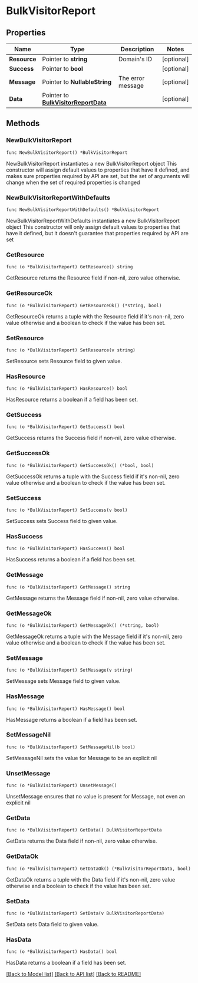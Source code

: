 # BulkVisitorReport

## Properties

Name | Type | Description | Notes
------------ | ------------- | ------------- | -------------
**Resource** | Pointer to **string** | Domain&#39;s ID | [optional] 
**Success** | Pointer to **bool** |  | [optional] 
**Message** | Pointer to **NullableString** | The error message | [optional] 
**Data** | Pointer to [**BulkVisitorReportData**](BulkVisitorReportData.md) |  | [optional] 

## Methods

### NewBulkVisitorReport

`func NewBulkVisitorReport() *BulkVisitorReport`

NewBulkVisitorReport instantiates a new BulkVisitorReport object
This constructor will assign default values to properties that have it defined,
and makes sure properties required by API are set, but the set of arguments
will change when the set of required properties is changed

### NewBulkVisitorReportWithDefaults

`func NewBulkVisitorReportWithDefaults() *BulkVisitorReport`

NewBulkVisitorReportWithDefaults instantiates a new BulkVisitorReport object
This constructor will only assign default values to properties that have it defined,
but it doesn't guarantee that properties required by API are set

### GetResource

`func (o *BulkVisitorReport) GetResource() string`

GetResource returns the Resource field if non-nil, zero value otherwise.

### GetResourceOk

`func (o *BulkVisitorReport) GetResourceOk() (*string, bool)`

GetResourceOk returns a tuple with the Resource field if it's non-nil, zero value otherwise
and a boolean to check if the value has been set.

### SetResource

`func (o *BulkVisitorReport) SetResource(v string)`

SetResource sets Resource field to given value.

### HasResource

`func (o *BulkVisitorReport) HasResource() bool`

HasResource returns a boolean if a field has been set.

### GetSuccess

`func (o *BulkVisitorReport) GetSuccess() bool`

GetSuccess returns the Success field if non-nil, zero value otherwise.

### GetSuccessOk

`func (o *BulkVisitorReport) GetSuccessOk() (*bool, bool)`

GetSuccessOk returns a tuple with the Success field if it's non-nil, zero value otherwise
and a boolean to check if the value has been set.

### SetSuccess

`func (o *BulkVisitorReport) SetSuccess(v bool)`

SetSuccess sets Success field to given value.

### HasSuccess

`func (o *BulkVisitorReport) HasSuccess() bool`

HasSuccess returns a boolean if a field has been set.

### GetMessage

`func (o *BulkVisitorReport) GetMessage() string`

GetMessage returns the Message field if non-nil, zero value otherwise.

### GetMessageOk

`func (o *BulkVisitorReport) GetMessageOk() (*string, bool)`

GetMessageOk returns a tuple with the Message field if it's non-nil, zero value otherwise
and a boolean to check if the value has been set.

### SetMessage

`func (o *BulkVisitorReport) SetMessage(v string)`

SetMessage sets Message field to given value.

### HasMessage

`func (o *BulkVisitorReport) HasMessage() bool`

HasMessage returns a boolean if a field has been set.

### SetMessageNil

`func (o *BulkVisitorReport) SetMessageNil(b bool)`

 SetMessageNil sets the value for Message to be an explicit nil

### UnsetMessage
`func (o *BulkVisitorReport) UnsetMessage()`

UnsetMessage ensures that no value is present for Message, not even an explicit nil
### GetData

`func (o *BulkVisitorReport) GetData() BulkVisitorReportData`

GetData returns the Data field if non-nil, zero value otherwise.

### GetDataOk

`func (o *BulkVisitorReport) GetDataOk() (*BulkVisitorReportData, bool)`

GetDataOk returns a tuple with the Data field if it's non-nil, zero value otherwise
and a boolean to check if the value has been set.

### SetData

`func (o *BulkVisitorReport) SetData(v BulkVisitorReportData)`

SetData sets Data field to given value.

### HasData

`func (o *BulkVisitorReport) HasData() bool`

HasData returns a boolean if a field has been set.


[[Back to Model list]](../README.md#documentation-for-models) [[Back to API list]](../README.md#documentation-for-api-endpoints) [[Back to README]](../README.md)


